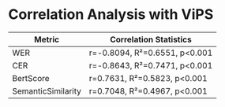 # Correlation Analysis with ViPS

| Metric | Correlation Statistics |
|--------|----------------------|
| WER | r=-0.8094, R²=0.6551, p<0.001 |
| CER | r=-0.8643, R²=0.7471, p<0.001 |
| BertScore | r=0.7631, R²=0.5823, p<0.001 |
| SemanticSimilarity | r=0.7048, R²=0.4967, p<0.001 |
